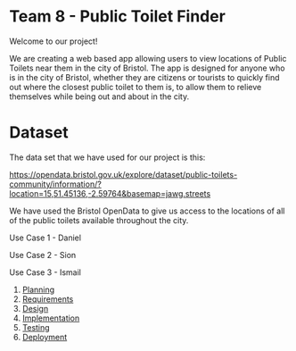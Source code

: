 # Team 8 - Public Toilet Finder

Welcome to our project!

We are creating a web based app allowing users to view locations of Public Toilets near them in the city of Bristol.
The app is designed for anyone who is in the city of Bristol, whether they are citizens or tourists to quickly find out where the closest public toilet to them is, to allow them to relieve themselves while being out and about in the city.

# Dataset
The data set that we have used for our project is this:

https://opendata.bristol.gov.uk/explore/dataset/public-toilets-community/information/?location=15,51.45136,-2.59764&basemap=jawg.streets

We have used the Bristol OpenData to give us access to the locations of all of the public toilets available throughout the city.

Use Case 1 - Daniel

Use Case 2 - Sion

Use Case 3 - Ismail


1. [Planning](docs/planning.md)
2. [Requirements](docs/requirements.md)
3. [Design](docs/design.md)
4. [Implementation](docs/implementation.md)
5. [Testing](docs/testing.md)
6. [Deployment](docs/deployment.md)
